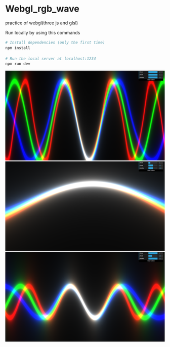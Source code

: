 # Webgl_rgb_wave
practice of webgl(three js and glsl)

Run locally by using this commands

```bash
# Install dependencies (only the first time)
npm install

# Run the local server at localhost:1234
npm run dev

```

![](./ss1.png) <br>
![](./ss2.png) <br>
![](./ss3.png) <br>
